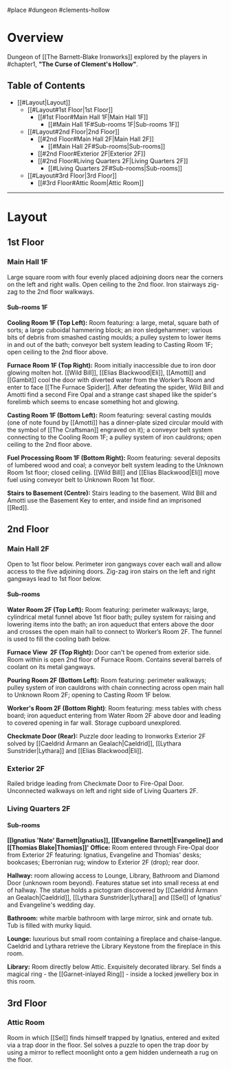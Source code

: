 #place #dungeon #clements-hollow 


# Overview

Dungeon of [[The Barnett-Blake Ironworks]] explored by the players in #chapter1, **"The Curse of Clement's Hollow"**. 

## Table of Contents

- [[#Layout|Layout]]
	- [[#Layout#1st Floor|1st Floor]]
		- [[#1st Floor#Main Hall 1F|Main Hall 1F]]
			- [[#Main Hall 1F#Sub-rooms 1F|Sub-rooms 1F]]
	- [[#Layout#2nd Floor|2nd Floor]]
		- [[#2nd Floor#Main Hall 2F|Main Hall 2F]]
			- [[#Main Hall 2F#Sub-rooms|Sub-rooms]]
		- [[#2nd Floor#Exterior 2F|Exterior 2F]]
		- [[#2nd Floor#Living Quarters 2F|Living Quarters 2F]]
			- [[#Living Quarters 2F#Sub-rooms|Sub-rooms]]
	- [[#Layout#3rd Floor|3rd Floor]]
		- [[#3rd Floor#Attic Room|Attic Room]]

---
# Layout

## 1st Floor

### Main Hall 1F

Large square room with four evenly placed adjoining doors near the corners on the left and right walls. Open ceiling to the 2nd floor. Iron stairways zig-zag to the 2nd floor walkways.

#### Sub-rooms 1F

**Cooling Room 1F (Top Left):** Room featuring: a large, metal, square bath of sorts; a large cuboidal hammering block; an iron sledgehammer; various bits of debris from smashed casting moulds; a pulley system to lower items in and out of the bath; conveyor belt system leading to Casting Room 1F; open ceiling to the 2nd floor above.

**Furnace Room 1F (Top Right):** Room initially inaccessible due to iron door glowing molten hot. [[Wild Bill]], [[Elias Blackwood|Eli]], [[Amotti]] and [[Gambit]] cool the door with diverted water from the Worker’s Room and enter to face [[The Furnace Spider]]. After defeating the spider, Wild Bill and Amotti find a second Fire Opal and a strange cast shaped like the spider's forelimb which seems to encase something hot and glowing.

**Casting Room 1F (Bottom Left):** Room featuring: several casting moulds (one of note found by [[Amotti]] has a dinner-plate sized circular mould with the symbol of [[The Craftsman]] engraved on it); a conveyor belt system connecting to the Cooling Room 1F; a pulley system of iron cauldrons; open ceiling to the 2nd floor above.

**Fuel Processing Room 1F (Bottom Right):** Room featuring: several deposits of lumbered wood and coal; a conveyor belt system leading to the Unknown Room 1st floor; closed ceiling. [[Wild Bill]] and [[Elias Blackwood|Eli]] move fuel using conveyor belt to Unknown Room 1st floor.

**Stairs to Basement (Centre):** Stairs leading to the basement. Wild Bill and Amotti use the Basement Key to enter, and inside find an imprisoned [[Red]].


## 2nd Floor

### Main Hall 2F

Open to 1st floor below. Perimeter iron gangways cover each wall and allow access to the five adjoining doors. Zig-zag iron stairs on the left and right gangways lead to 1st floor below.

#### Sub-rooms

**Water Room 2F (Top Left):** Room featuring: perimeter walkways; large, cylindrical metal funnel above 1st floor bath; pulley system for raising and lowering items into the bath; an iron aqueduct that enters above the door and crosses the open main hall to connect to Worker’s Room 2F. The funnel is used to fill the cooling bath below.

**Furnace View  2F (Top Right):** Door can't be opened from exterior side. Room within is open 2nd floor of Furnace Room. Contains several barrels of coolant on its metal gangways.

**Pouring Room 2F (Bottom Left):** Room featuring: perimeter walkways; pulley system of iron cauldrons with chain connecting across open main hall to Unknown Room 2F; opening to Casting Room 1F below.

**Worker's Room 2F (Bottom Right)**: Room featuring: mess tables with chess board; iron aqueduct entering from Water Room 2F above door and leading to covered opening in far wall. Storage cupboard unexplored.

**Checkmate Door (Rear):** Puzzle door leading to Ironworks Exterior 2F solved by [[Caeldrid Àrmann an Gealach|Caeldrid]], [[Lythara Sunstrider|Lythara]] and [[Elias Blackwood|Eli]].

### Exterior 2F

Railed bridge leading from Checkmate Door to Fire-Opal Door. Unconnected walkways on left and right side of Living Quarters 2F.

### Living Quarters 2F

#### Sub-rooms

**[[Ignatius 'Nate' Barnett|Ignatius]], [[Evangeline Barnett|Evangeline]] and [[Thomias Blake|Thomias]]' Office:** Room entered through Fire-Opal door from Exterior 2F featuring: Ignatius, Evangeline and Thomias' desks; bookcases; Eberronian rug; window to Exterior 2F (drop); rear door.

**Hallway:** room allowing access to Lounge, Library, Bathroom and Diamond Door (unknown room beyond). Features statue set into small recess at end of hallway. The statue holds a pictogram discovered by [[Caeldrid Àrmann an Gealach|Caeldrid]], [[Lythara Sunstrider|Lythara]] and [[Sel]] of Ignatius' and Evangeline's wedding day.

**Bathroom:** white marble bathroom with large mirror, sink and ornate tub. Tub is filled with murky liquid.

**Lounge:** luxurious but small room containing a fireplace and chaise-langue. Caeldrid and Lythara retrieve the Library Keystone from the fireplace in this room.

**Library:** Room directly below Attic. Exquisitely decorated library. Sel finds a magical ring - the [[Garnet-inlayed Ring]] - inside a locked jewellery box in this room.

## 3rd Floor

### Attic Room

Room in which [[Sel]] finds himself trapped by Ignatius, entered and exited via a trap door in the floor. Sel solves a puzzle to open the trap door by using a mirror to reflect moonlight onto a gem hidden underneath a rug on the floor.